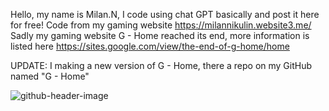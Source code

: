 Hello, my name is Milan.N, I code using chat GPT basically and post it here for free! Code from my gaming website https://milannikulin.website3.me/
Sadly my gaming website G - Home reached its end, more information is listed here https://sites.google.com/view/the-end-of-g-home/home 

UPDATE: I making a new version of G - Home, there a repo on my GitHub named "G - Home"



![github-header-image](https://github.com/user-attachments/assets/05f55ae4-1924-4806-a742-7735bbf8a0f1)
